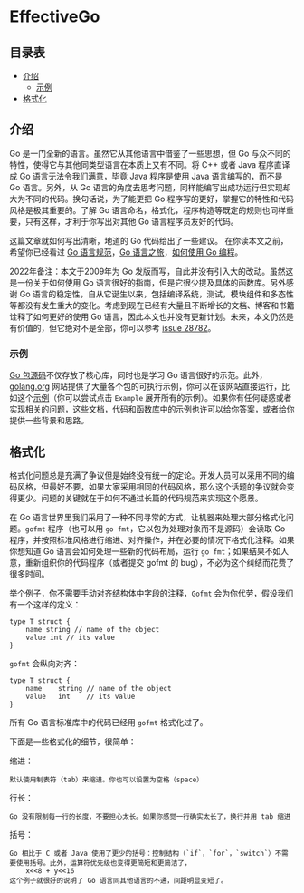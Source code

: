 # EffectiveGo

## 目录表
- [介绍](#介绍)
  - [示例](#示例)
- [格式化](#格式化)

## 介绍
Go 是一门全新的语言。虽然它从其他语言中借鉴了一些思想，但 Go 与众不同的特性，使得它与其他同类型语言在本质上又有不同。将 C++ 或者 Java 程序直译成 Go 语言无法令我们满意，毕竟 Java 程序是使用 Java 语言编写的，而不是 Go 语言。另外，从 Go 语言的角度去思考问题，同样能编写出成功运行但实现却大为不同的代码。换句话说，为了能更把 Go 程序写的更好，掌握它的特性和代码风格是极其重要的。了解 Go 语言命名，格式化，程序构造等既定的规则也同样重要，只有这样，才利于你写出对其他 Go 语言程序员友好的代码。

这篇文章就如何写出清晰，地道的 Go 代码给出了一些建议。 在你读本文之前，希望你已经看过 [Go 语言规范](https://go.dev/ref/spec)，[Go 语言之旅](https://go.dev/tour/welcome/1)，[如何使用 Go 编程](https://go.dev/doc/code)。

2022年备注：本文于2009年为 Go 发版而写，自此并没有引入大的改动。虽然这是一份关于如何使用 Go 语言很好的指南，但是它很少提及具体的函数库。另外感谢 Go 语言的稳定性，自从它诞生以来，包括编译系统，测试，模块组件和多态性等都没有发生重大的变化。考虑到现在已经有大量且不断增长的文档、博客和书籍诠释了如何更好的使用 Go 语言，因此本文也并没有更新计划。未来，本文仍然是有价值的，但它绝对不是全部，你可以参考 [issue 28782](https://github.com/golang/go/issues/28782)。

### 示例
[Go 包源码](https://go.dev/src/)不仅存放了核心库，同时也是学习 Go 语言很好的示范。此外，[golang.org](https://go.dev/) 网站提供了大量各个包的可执行示例，你可以在该网站直接运行，比如这个[示例](https://pkg.go.dev/strings#example_Map)（你可以尝试点击 `Example` 展开所有的示例）。如果你有任何疑惑或者实现相关的问题，这些文档，代码和函数库中的示例也许可以给你答案，或者给你提供一些背景和思路。

## 格式化
格式化问题总是充满了争议但是始终没有统一的定论。开发人员可以采用不同的编码风格，但最好不要，如果大家采用相同的代码风格，那么这个话题的争议就会变得更少。问题的关键就在于如何不通过长篇的代码规范来实现这个愿景。

在 Go 语言世界里我们采用了一种不同寻常的方式，让机器来处理大部分格式化问题。`gofmt` 程序（也可以用 `go fmt`，它以包为处理对象而不是源码）会读取 Go 程序，并按照标准风格进行缩进、对齐操作，并在必要的情况下格式化注释。如果你想知道 Go 语言会如何处理一些新的代码布局，运行 `go fmt`；如果结果不如人意，重新组织你的代码程序（或者提交 gofmt 的 bug），不必为这个纠结而花费了很多时间。

举个例子，你不需要手动对齐结构体中字段的注释，`Gofmt` 会为你代劳，假设我们有一个这样的定义：
```golang
type T struct {
    name string // name of the object
    value int // its value
}
```

`gofmt` 会纵向对齐：
```golang
type T struct {
    name    string // name of the object
    value   int    // its value
}
````
所有 Go 语言标准库中的代码已经用 `gofmt` 格式化过了。

下面是一些格式化的细节，很简单：

缩进：

    默认使用制表符（tab）来缩进。你也可以设置为空格（space）

行长：

    Go 没有限制每一行的长度，不要担心太长。如果你感觉一行确实太长了，换行并用 tab 缩进

括号：

    Go 相比于 C 或者 Java 使用了更少的括号：控制结构（`if`，`for`，`switch`）不需要使用括号。此外，运算符优先级也变得更简短和更简洁了，
        x<<8 + y<<16
    这个例子就很好的说明了 Go 语言同其他语言的不通，间距明显变短了。
